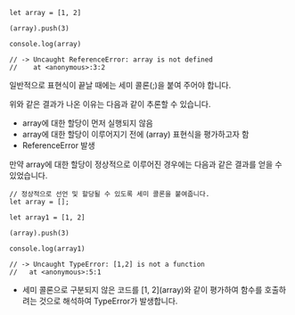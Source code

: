 ```
let array = [1, 2]

(array).push(3)

console.log(array)

// -> Uncaught ReferenceError: array is not defined
//    at <anonymous>:3:2
```

일반적으로 표현식이 끝날 때에는 세미 콜론(;)을 붙여 주어야 합니다.

위와 같은 결과가 나온 이유는 다음과 같이 추론할 수 있습니다.

- array에 대한 할당이 먼저 실행되지 않음
- array에 대한 할당이 이루어지기 전에 (array) 표현식을 평가하고자 함
- ReferenceError 발생

만약 array에 대한 할당이 정상적으로 이루어진 경우에는 다음과 같은 결과를 얻을 수 있었습니다.

```
// 정상적으로 선언 및 할당될 수 있도록 세미 콜론을 붙여줍니다.
let array = [];

let array1 = [1, 2]

(array).push(3)

console.log(array1)

// -> Uncaught TypeError: [1,2] is not a function
//   at <anonymous>:5:1
```

- 세미 콜론으로 구분되지 않은 코드를 \[1, 2](array)와 같이 평가하여 함수를 호출하려는 것으로 해석하여 TypeError가 발생합니다.
